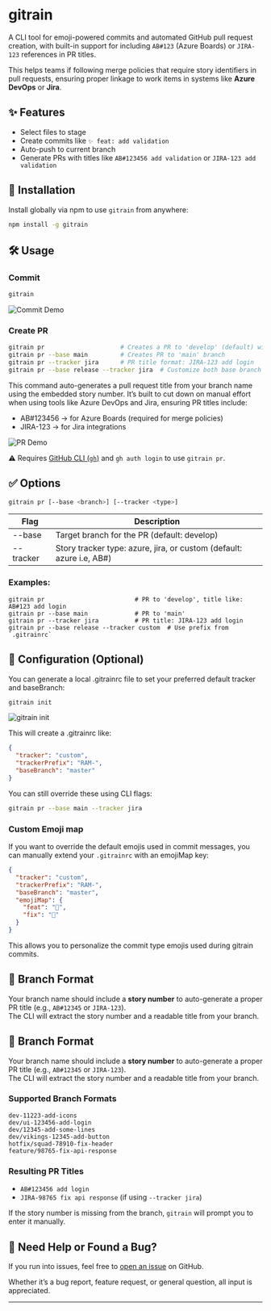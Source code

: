 # gitrain

A CLI tool for emoji-powered commits and automated GitHub pull request creation, with built-in support for including `AB#123` (Azure Boards) or `JIRA-123` references in PR titles.

This helps teams if following merge policies that require story identifiers in pull requests, ensuring proper linkage to work items in systems like **Azure DevOps** or **Jira**.

## ✨ Features

- Select files to stage
- Create commits like `✨ feat: add validation`
- Auto-push to current branch
- Generate PRs with titles like `AB#123456 add validation` or `JIRA-123 add validation`

## 🚀 Installation

Install globally via npm to use `gitrain` from anywhere:

```bash
npm install -g gitrain
```

## 🛠 Usage

### Commit

```bash
gitrain
```

![Commit Demo](https://res.cloudinary.com/dx5l2vnnu/image/upload/v1749569900/commit_xftt0r.gif)

### Create PR

```bash
gitrain pr                     # Creates a PR to 'develop' (default) with title like: AB#123456 add login
gitrain pr --base main         # Creates PR to 'main' branch
gitrain pr --tracker jira      # PR title format: JIRA-123 add login
gitrain pr --base release --tracker jira  # Customize both base branch and title format
```

This command auto-generates a pull request title from your branch name using the embedded story number.
It’s built to cut down on manual effort when using tools like Azure DevOps and Jira, ensuring PR titles include:

- AB#123456 → for Azure Boards (required for merge policies)
- JIRA-123 → for Jira integrations

![PR Demo](https://res.cloudinary.com/dx5l2vnnu/image/upload/v1749569900/pr_i7fvaw.gif)

⚠️ Requires [GitHub CLI (`gh`)](https://cli.github.com) and `gh auth login` to use `gitrain pr`.

## ✅ Options

```bash
gitrain pr [--base <branch>] [--tracker <type>]
```

| Flag      | Description                                                                        |
| --------- | ---------------------------------------------------------------------------------- |
| --base    | Target branch for the PR (default: develop)                                        |
| --tracker | Story tracker type: azure, jira, or custom (default: azure i.e, AB#<story-number>) |

### Examples:

```
gitrain pr                         # PR to 'develop', title like: AB#123 add login
gitrain pr --base main             # PR to 'main'
gitrain pr --tracker jira          # PR title: JIRA-123 add login
gitrain pr --base release --tracker custom  # Use prefix from `.gitrainrc`
```

## 🔧 Configuration (Optional)

You can generate a local .gitrainrc file to set your preferred default tracker and baseBranch:

```bash
gitrain init
```

![gitrain init](https://res.cloudinary.com/dx5l2vnnu/image/upload/v1749824408/gitrain-init_k603lm.gif)

This will create a .gitrainrc like:

```json
{
  "tracker": "custom",
  "trackerPrefix": "RAM-",
  "baseBranch": "master"
}
```

You can still override these using CLI flags:

```bash
gitrain pr --base main --tracker jira
```

### Custom Emoji map

If you want to override the default emojis used in commit messages, you can manually extend your `.gitrainrc` with an emojiMap key:

```json
{
  "tracker": "custom",
  "trackerPrefix": "RAM-",
  "baseBranch": "master",
  "emojiMap": {
    "feat": "🦄",
    "fix": "🐞"
  }
}
```

This allows you to personalize the commit type emojis used during gitrain commits.

## 🌿 Branch Format

Your branch name should include a **story number** to auto-generate a proper PR title (e.g., `AB#12345` or `JIRA-123`).  
The CLI will extract the story number and a readable title from your branch.

## 🌿 Branch Format

Your branch name should include a **story number** to auto-generate a proper PR title (e.g., `AB#12345` or `JIRA-123`).  
The CLI will extract the story number and a readable title from your branch.

### Supported Branch Formats

```
dev-11223-add-icons
dev/ui-123456-add-login
dev/12345-add-some-lines
dev/vikings-12345-add-button
hotfix/squad-78910-fix-header
feature/98765-fix-api-response
```

### Resulting PR Titles

- `AB#123456 add login`
- `JIRA-98765 fix api response` (if using `--tracker jira`)

If the story number is missing from the branch, `gitrain` will prompt you to enter it manually.

## 🐛 Need Help or Found a Bug?

If you run into issues, feel free to [open an issue](https://github.com/iamPavan17/gitrain/issues) on GitHub.

Whether it’s a bug report, feature request, or general question, all input is appreciated.

---
